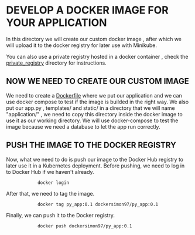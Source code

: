 # DEVELOP A DOCKER IMAGE FOR YOUR APPLICATION 
In this directory we will create our custom docker image , after which we will upload it to the docker registry for later use with Minikube.

You can also use a private registry hosted in a docker container , check the [private_registry](./private_registry/) directory for instructions.

## NOW WE NEED TO CREATE OUR CUSTOM IMAGE 

We need to create a [Dockerfile](./Dockerfile) where we put our application and we can use docker compose to test if the image is builded in the right way.
We also put our app.py , templates/ and static/ in a directory that we will name "application/" , we need to copy this directory inside the docker image to use it as our working directory. 
We will use docker-compose to test the image because we need a database to let the app run correctly.



## PUSH THE IMAGE TO THE DOCKER REGISTRY 

Now, what we need to do is push our image to the Docker Hub registry to later use it in a Kubernetes deployment. Before pushing, we need to log in to Docker Hub if we haven't already. 

                docker login 

After that, we need to tag the image.

                docker tag py_app:0.1 dockersimon97/py_app:0.1

Finally, we can push it to the Docker registry.

                docker push dockersimon97/py_app:0.1 